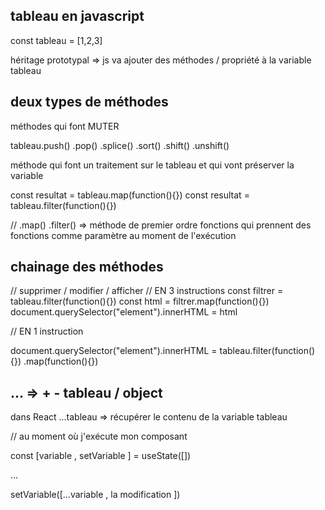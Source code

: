 ## tableau en javascript 

const tableau = [1,2,3]

héritage prototypal => js va ajouter des méthodes / propriété à la variable tableau

## deux types de méthodes 

méthodes qui font MUTER 

tableau.push()
.pop()
.splice()
.sort()
.shift()
.unshift()

méthode qui font un traitement sur le tableau et qui vont préserver la variable 

const resultat = tableau.map(function(){})
const resultat = tableau.filter(function(){})

// .map() .filter() => méthode de premier ordre 
fonctions qui prennent des fonctions comme paramètre au moment de l'exécution 

## chainage des méthodes 

// supprimer / modifier / afficher 
// EN 3 instructions
const filtrer = tableau.filter(function(){})
const html = filtrer.map(function(){})
document.querySelector("element").innerHTML = html 

// EN 1 instruction

document.querySelector("element").innerHTML = tableau.filter(function(){})
                                                     .map(function(){})

## ... => + - tableau / object 

dans React ...tableau => récupérer le contenu de la variable tableau 

// au moment où j'exécute mon composant 

const [variable , setVariable ] = useState([])

... 

setVariable([...variable , la modification  ])

